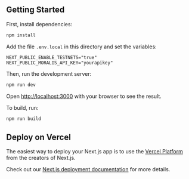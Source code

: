 ## Getting Started

First, install dependencies:

```bash
npm install
```

Add the file `.env.local` in this directory
and set the variables:

```
NEXT_PUBLIC_ENABLE_TESTNETS="true"
NEXT_PUBLIC_MORALIS_API_KEY="yourapikey"
```

Then, run the development server:

```bash
npm run dev
```

Open [http://localhost:3000](http://localhost:3000) with your browser to see the result.

To build, run:

```bash
npm run build
```

## Deploy on Vercel

The easiest way to deploy your Next.js app is to use the [Vercel Platform](https://vercel.com/new?utm_medium=default-template&filter=next.js&utm_source=create-next-app&utm_campaign=create-next-app-readme) from the creators of Next.js.

Check out our [Next.js deployment documentation](https://nextjs.org/docs/deployment) for more details.
